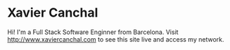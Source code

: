 # Xavier Canchal

Hi! I'm a Full Stack Software Enginner from Barcelona. Visit http://www.xaviercanchal.com to see this site live and access my network.
